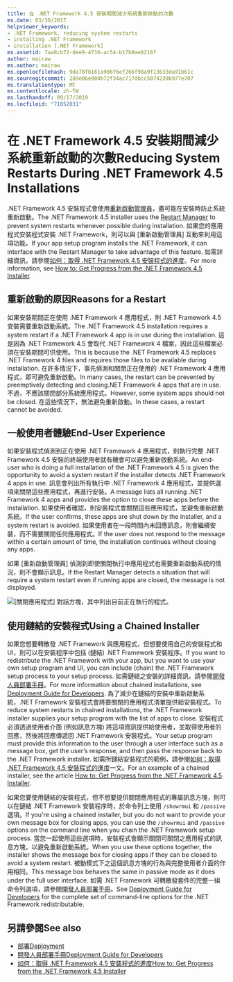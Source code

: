 ```yaml
---
title: 在 .NET Framework 4.5 安裝期間減少系統重新啟動的次數
ms.date: 03/30/2017
helpviewer_keywords:
- .NET Framework, reducing system restarts
- installing .NET Framework
- installation [.NET Framework]
ms.assetid: 7aa8cb72-dee9-4716-ac54-b17b9ae8218f
author: mairaw
ms.author: mairaw
ms.openlocfilehash: 9da78fb161a906f6ef266f98a9f13633da91b61c
ms.sourcegitcommit: 289e06e904b72f34ac717dbcc5074239b977e707
ms.translationtype: MT
ms.contentlocale: zh-TW
ms.lasthandoff: 09/17/2019
ms.locfileid: "71052031"
---
```

# <a name="reducing-system-restarts-during-net-framework-45-installations"></a><span data-ttu-id="3e992-102">在 .NET Framework 4.5 安裝期間減少系統重新啟動的次數</span><span class="sxs-lookup"><span data-stu-id="3e992-102">Reducing System Restarts During .NET Framework 4.5 Installations</span></span>
<span data-ttu-id="3e992-103">.NET Framework 4.5 安裝程式會使用[重新啟動管理員](https://go.microsoft.com/fwlink/?LinkId=231425)，盡可能在安裝時防止系統重新啟動。</span><span class="sxs-lookup"><span data-stu-id="3e992-103">The .NET Framework 4.5 installer uses the [Restart Manager](https://go.microsoft.com/fwlink/?LinkId=231425) to prevent system restarts whenever possible during installation.</span></span> <span data-ttu-id="3e992-104">如果您的應用程式安裝程式安裝 .NET Framework，則可以與 [重新啟動管理員] 互動來利用這項功能。</span><span class="sxs-lookup"><span data-stu-id="3e992-104">If your app setup program installs the .NET Framework, it can interface with the Restart Manager to take advantage of this feature.</span></span> <span data-ttu-id="3e992-105">如需詳細資訊，請參閱[如何：取得 .NET Framework 4.5 安裝程式的進度](how-to-get-progress-from-the-dotnet-installer.md)。</span><span class="sxs-lookup"><span data-stu-id="3e992-105">For more information, see [How to: Get Progress from the .NET Framework 4.5 Installer](how-to-get-progress-from-the-dotnet-installer.md).</span></span>  
  
## <a name="reasons-for-a-restart"></a><span data-ttu-id="3e992-106">重新啟動的原因</span><span class="sxs-lookup"><span data-stu-id="3e992-106">Reasons for a Restart</span></span>  
 <span data-ttu-id="3e992-107">如果安裝期間正在使用 .NET Framework 4 應用程式，則 .NET Framework 4.5 安裝需要重新啟動系統。</span><span class="sxs-lookup"><span data-stu-id="3e992-107">The .NET Framework 4.5 installation requires a system restart if a .NET Framework 4 app is in use during the installation.</span></span> <span data-ttu-id="3e992-108">這是因為 .NET Framework 4.5 會取代 .NET Framework 4 檔案，因此這些檔案必須在安裝期間可供使用。</span><span class="sxs-lookup"><span data-stu-id="3e992-108">This is because the .NET Framework 4.5 replaces .NET Framework 4 files and requires those files to be available during installation.</span></span> <span data-ttu-id="3e992-109">在許多情況下，事先偵測和關閉正在使用的 .NET Framework 4 應用程式，即可避免重新啟動。</span><span class="sxs-lookup"><span data-stu-id="3e992-109">In many cases, the restart can be prevented by preemptively detecting and closing.NET Framework 4 apps that are in use.</span></span> <span data-ttu-id="3e992-110">不過，不應該關閉部分系統應用程式。</span><span class="sxs-lookup"><span data-stu-id="3e992-110">However, some system apps should not be closed.</span></span> <span data-ttu-id="3e992-111">在這些情況下，無法避免重新啟動。</span><span class="sxs-lookup"><span data-stu-id="3e992-111">In these cases, a restart cannot be avoided.</span></span>  
  
## <a name="end-user-experience"></a><span data-ttu-id="3e992-112">一般使用者體驗</span><span class="sxs-lookup"><span data-stu-id="3e992-112">End-User Experience</span></span>  
 <span data-ttu-id="3e992-113">如果安裝程式偵測到正在使用 .NET Framework 4 應用程式，則執行完整 .NET Framework 4.5 安裝的終端使用者就有機會可以避免重新啟動系統。</span><span class="sxs-lookup"><span data-stu-id="3e992-113">An end-user who is doing a full installation of the .NET Framework 4.5 is given the opportunity to avoid a system restart if the installer detects .NET Framework 4 apps in use.</span></span> <span data-ttu-id="3e992-114">訊息會列出所有執行中 .NET Framework 4 應用程式，並提供選項來關閉這些應用程式，再進行安裝。</span><span class="sxs-lookup"><span data-stu-id="3e992-114">A message lists all running .NET Framework 4 apps and provides the option to close these apps before the installation.</span></span> <span data-ttu-id="3e992-115">如果使用者確認，則安裝程式會關閉這些應用程式，並避免重新啟動系統。</span><span class="sxs-lookup"><span data-stu-id="3e992-115">If the user confirms, these apps are shut down by the installer, and a system restart is avoided.</span></span> <span data-ttu-id="3e992-116">如果使用者在一段時間內未回應訊息，則會繼續安裝，而不需要關閉任何應用程式。</span><span class="sxs-lookup"><span data-stu-id="3e992-116">If the user does not respond to the message within a certain amount of time, the installation continues without closing any apps.</span></span>  
  
 <span data-ttu-id="3e992-117">如果 [重新啟動管理員] 偵測到即使關閉執行中應用程式也需要重新啟動系統的情況，則不會顯示訊息。</span><span class="sxs-lookup"><span data-stu-id="3e992-117">If the Restart Manager detects a situation that will require a system restart even if running apps are closed, the message is not displayed.</span></span>  
  
 ![[關閉應用程式] 對話方塊，其中列出目前正在執行的程式。](./media/reducing-system-restarts/close-application-dialog.png)  
  
## <a name="using-a-chained-installer"></a><span data-ttu-id="3e992-119">使用鏈結的安裝程式</span><span class="sxs-lookup"><span data-stu-id="3e992-119">Using a Chained Installer</span></span>  
 <span data-ttu-id="3e992-120">如果您想要轉散發 .NET Framework 與應用程式，但想要使用自己的安裝程式和 UI，則可以在安裝程序中包括 (鏈結) .NET Framework 安裝程序。</span><span class="sxs-lookup"><span data-stu-id="3e992-120">If you want to redistribute the .NET Framework with your app, but you want to use your own setup program and UI, you can include (chain) the .NET Framework setup process to your setup process.</span></span> <span data-ttu-id="3e992-121">如需鏈結之安裝的詳細資訊，請參閱[開發人員部署手冊](deployment-guide-for-developers.md)。</span><span class="sxs-lookup"><span data-stu-id="3e992-121">For more information about chained installations, see [Deployment Guide for Developers](deployment-guide-for-developers.md).</span></span> <span data-ttu-id="3e992-122">為了減少在鏈結的安裝中重新啟動系統，.NET Framework 安裝程式會將要關閉的應用程式清單提供給安裝程式。</span><span class="sxs-lookup"><span data-stu-id="3e992-122">To reduce system restarts in chained installations, the .NET Framework installer supplies your setup program with the list of apps to close.</span></span> <span data-ttu-id="3e992-123">安裝程式必須透過使用者介面 (例如訊息方塊) 將這項資訊提供給使用者，並取得使用者的回應，然後將回應傳遞回 .NET Framework 安裝程式。</span><span class="sxs-lookup"><span data-stu-id="3e992-123">Your setup program must provide this information to the user through a user interface such as a message box, get the user’s response, and then pass the response back to the .NET Framework installer.</span></span> <span data-ttu-id="3e992-124">如需所鏈結安裝程式的範例，請參閱[如何：取得 .NET Framework 4.5 安裝程式的進度](how-to-get-progress-from-the-dotnet-installer.md)一文。</span><span class="sxs-lookup"><span data-stu-id="3e992-124">For an example of a chained installer, see the article [How to: Get Progress from the .NET Framework 4.5 Installer](how-to-get-progress-from-the-dotnet-installer.md).</span></span>  
  
 <span data-ttu-id="3e992-125">如果您要使用鏈結的安裝程式，但不想要提供關閉應用程式的專屬訊息方塊，則可以在鏈結 .NET Framework 安裝程序時，於命令列上使用 `/showrmui` 和 `/passive` 選項。</span><span class="sxs-lookup"><span data-stu-id="3e992-125">If you're using a chained installer, but you do not want to provide your own message box for closing apps, you can use the `/showrmui` and `/passive` options on the command line when you chain the .NET Framework setup process.</span></span> <span data-ttu-id="3e992-126">當您一起使用這些選項時，安裝程式會顯示關閉可關閉之應用程式的訊息方塊，以避免重新啟動系統。</span><span class="sxs-lookup"><span data-stu-id="3e992-126">When you use these options together, the installer shows the message box for closing apps if they can be closed to avoid a system restart.</span></span> <span data-ttu-id="3e992-127">被動模式下之這個訊息方塊的行為與完整使用者介面的作用相同。</span><span class="sxs-lookup"><span data-stu-id="3e992-127">This message box behaves the same in passive mode as it does under the full user interface.</span></span> <span data-ttu-id="3e992-128">如需 .NET Framework 可轉散發套件的完整一組命令列選項，請參閱[開發人員部署手冊](deployment-guide-for-developers.md)。</span><span class="sxs-lookup"><span data-stu-id="3e992-128">See [Deployment Guide for Developers](deployment-guide-for-developers.md) for the complete set of command-line options for the .NET Framework redistributable.</span></span>  
  
## <a name="see-also"></a><span data-ttu-id="3e992-129">另請參閱</span><span class="sxs-lookup"><span data-stu-id="3e992-129">See also</span></span>

- [<span data-ttu-id="3e992-130">部署</span><span class="sxs-lookup"><span data-stu-id="3e992-130">Deployment</span></span>](index.md)
- [<span data-ttu-id="3e992-131">開發人員部署手冊</span><span class="sxs-lookup"><span data-stu-id="3e992-131">Deployment Guide for Developers</span></span>](deployment-guide-for-developers.md)
- [<span data-ttu-id="3e992-132">如何：取得 .NET Framework 4.5 安裝程式的進度</span><span class="sxs-lookup"><span data-stu-id="3e992-132">How to: Get Progress from the .NET Framework 4.5 Installer</span></span>](how-to-get-progress-from-the-dotnet-installer.md)
